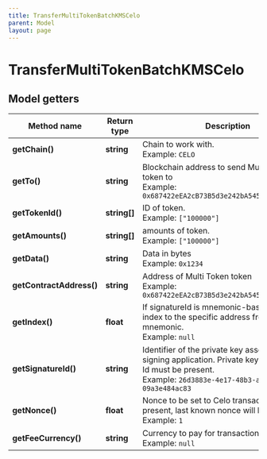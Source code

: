 ```yaml
---
title: TransferMultiTokenBatchKMSCelo
parent: Model
layout: page
---
```


# TransferMultiTokenBatchKMSCelo

## Model getters

Method name | Return type | Description | Notes
------------ | ------------- | ------------- | -------------
**getChain()** | **string** | Chain to work with. <br>Example: `CELO` |
**getTo()** | **string** | Blockchain address to send Multi Token token to <br>Example: `0x687422eEA2cB73B5d3e242bA5456b782919AFc85` |
**getTokenId()** | **string[]** | ID of token. <br>Example: `["100000"]` |
**getAmounts()** | **string[]** | amounts of token. <br>Example: `["100000"]` |
**getData()** | **string** | Data in bytes <br>Example: `0x1234` | [optional]
**getContractAddress()** | **string** | Address of Multi Token token <br>Example: `0x687422eEA2cB73B5d3e242bA5456b782919AFc85` |
**getIndex()** | **float** | If signatureId is mnemonic-based, this is the index to the specific address from that mnemonic. <br>Example: `null` | [optional]
**getSignatureId()** | **string** | Identifier of the private key associated in signing application. Private key, or signature Id must be present. <br>Example: `26d3883e-4e17-48b3-a0ee-09a3e484ac83` |
**getNonce()** | **float** | Nonce to be set to Celo transaction. If not present, last known nonce will be used. <br>Example: `1` | [optional]
**getFeeCurrency()** | **string** | Currency to pay for transaction gas <br>Example: `null` |

